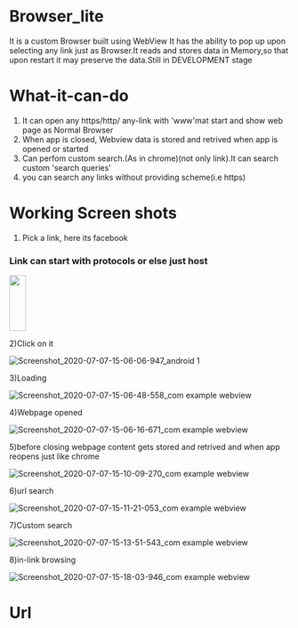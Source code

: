# Browser_lite
It is a custom Browser built using WebView It has the ability to pop up upon selecting any link just as Browser.It reads and stores data in Memory,so that upon restart it may preserve the data.Still in DEVELOPMENT stage

# What-it-can-do
1) It can open any https/http/ any-link with 'www'mat start and show web page as Normal Browser
2) When app is closed, Webview data is stored and retrived when app is opened or started
3) Can perfom custom search.(As in chrome)(not only link).It can search custom 'search queries'
4) you can search any links without providing scheme(i.e https)

# Working Screen shots

1) Pick a link, here its facebook
 ### Link can start with protocols or else just host
 
 <img src="https://user-images.githubusercontent.com/56636039/86776197-a464d680-c075-11ea-891c-ae05d8139ba0.jpg" width="30" height="100">

2)Click on it

![Screenshot_2020-07-07-15-06-06-947_android 1](https://user-images.githubusercontent.com/56636039/86776902-353bb200-c076-11ea-9c94-308ef166cd34.jpg)

3)Loading 

![Screenshot_2020-07-07-15-06-48-558_com example webview](https://user-images.githubusercontent.com/56636039/86777554-ed695a80-c076-11ea-94b8-576775bef70b.jpg)

4)Webpage opened

![Screenshot_2020-07-07-15-06-16-671_com example webview](https://user-images.githubusercontent.com/56636039/86777587-f6f2c280-c076-11ea-8a54-4bb3403a499d.jpg)

5)before closing webpage content gets stored and retrived and when app reopens just like chrome

![Screenshot_2020-07-07-15-10-09-270_com example webview](https://user-images.githubusercontent.com/56636039/86778180-ae87d480-c077-11ea-8851-9aed4e0be62b.jpg)

6)url search

![Screenshot_2020-07-07-15-11-21-053_com example webview](https://user-images.githubusercontent.com/56636039/86777609-ff4afd80-c076-11ea-8f02-0facaa614e61.jpg)

7)Custom search

![Screenshot_2020-07-07-15-13-51-543_com example webview](https://user-images.githubusercontent.com/56636039/86777637-083bcf00-c077-11ea-80af-7084d9d8c8b7.jpg)

8)in-link browsing

![Screenshot_2020-07-07-15-18-03-946_com example webview](https://user-images.githubusercontent.com/56636039/86777659-112ca080-c077-11ea-8e7d-b8341da54b37.jpg)

# Url 



